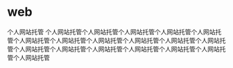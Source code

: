 # web
个人网站托管
个人网站托管个人网站托管个人网站托管个人网站托管个人网站托管个人网站托管个人网站托管个人网站托管个人网站托管个人网站托管个人网站托管个人网站托管个人网站托管个人网站托管个人网站托管个人网站托管个人网站托管个人网站托管
